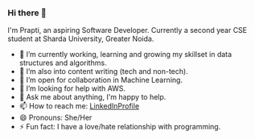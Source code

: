 ### Hi there 👋

I'm Prapti, an aspiring Software Developer. Currently a second year CSE student at Sharda University, Greater Noida.

- 🔭 I’m currently working, learning and growing my skillset in data structures and algorithms.
- 🌱 I’m also into content writing (tech and non-tech).
- 👯 I’m open for collaboration in Machine Learning. 
- 🤔 I’m looking for help with AWS.
- 💬 Ask me about anything, I'm happy to help.
- 📫 How to reach me: [LinkedInProfile](https://www.linkedin.com/in/prapti-devgun-a7186a200/)
- 😄 Pronouns: She/Her
- ⚡ Fun fact: I have a love/hate relationship with programming.

